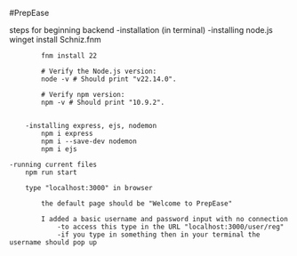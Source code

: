 #PrepEase

steps for beginning backend
    -installation (in terminal)
        -installing node.js
            winget install Schniz.fnm

            fnm install 22

            # Verify the Node.js version:
            node -v # Should print "v22.14.0".

            # Verify npm version:
            npm -v # Should print "10.9.2".

        
        -installing express, ejs, nodemon
            npm i express
            npm i --save-dev nodemon
            npm i ejs
    
    -running current files
        npm run start

        type "localhost:3000" in browser

            the default page should be "Welcome to PrepEase"

            I added a basic username and password input with no connection
                -to access this type in the URL "localhost:3000/user/reg"
                -if you type in something then in your terminal the username should pop up